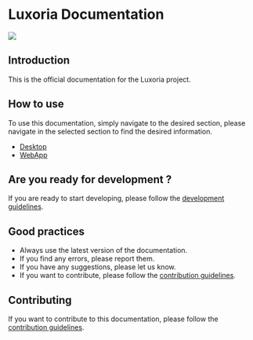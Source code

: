 # Luxoria Documentation
<image src=".assets/Luxoria_logo.png">

## Introduction
This is the official documentation for the Luxoria project.

## How to use
To use this documentation, simply navigate to the desired section, please navigate in the selected section to find the desired information.
- [Desktop](./desktop/README.md)
- [WebApp](./webapp/README.md)

## Are you ready for development ?
If you are ready to start developing, please follow the [development guidelines](./DEVELOPMENT.md).

## Good practices
- Always use the latest version of the documentation.
- If you find any errors, please report them.
- If you have any suggestions, please let us know.
- If you want to contribute, please follow the [contribution guidelines](./CONTRIBUTING.md).

## Contributing
If you want to contribute to this documentation, please follow the [contribution guidelines](./CONTRIBUTING.md).